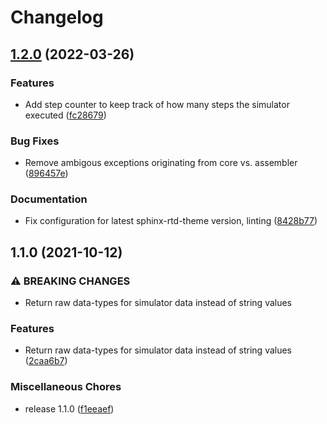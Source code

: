 # Changelog

## [1.2.0](https://www.github.com/bwiessneth/gumnut-simulator/compare/v1.1.0...v1.2.0) (2022-03-26)


### Features

* Add step counter to keep track of how many steps the simulator executed ([fc28679](https://www.github.com/bwiessneth/gumnut-simulator/commit/fc28679b67a34c8837284707e4ce730ee382b63c))


### Bug Fixes

* Remove ambigous exceptions originating from core vs. assembler ([896457e](https://www.github.com/bwiessneth/gumnut-simulator/commit/896457e1c3a00ba0879ad286bb2b40fc2fd8a1cc))


### Documentation

* Fix configuration for latest sphinx-rtd-theme version, linting ([8428b77](https://www.github.com/bwiessneth/gumnut-simulator/commit/8428b7735d9174c01b5b413dee146ac23e35caad))

## 1.1.0 (2021-10-12)


### ⚠ BREAKING CHANGES

* Return raw data-types for simulator data instead of string values

### Features

* Return raw data-types for simulator data instead of string values ([2caa6b7](https://www.github.com/bwiessneth/gumnut-simulator/commit/2caa6b7d09cc6724f7d24d41dc1e477fc2a191cc))


### Miscellaneous Chores

* release 1.1.0 ([f1eeaef](https://www.github.com/bwiessneth/gumnut-simulator/commit/f1eeaefbcda039aaf5e1df2eff26d979ed2d6b0d))
